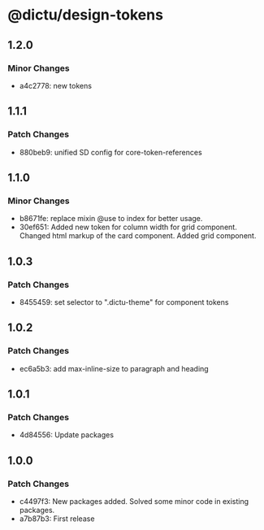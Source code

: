 # @dictu/design-tokens

## 1.2.0

### Minor Changes

- a4c2778: new tokens

## 1.1.1

### Patch Changes

- 880beb9: unified SD config for core-token-references

## 1.1.0

### Minor Changes

- b8671fe: replace mixin @use to index for better usage.
- 30ef651: Added new token for column width for grid component. Changed html
  markup of the card component. Added grid component.

## 1.0.3

### Patch Changes

- 8455459: set selector to ".dictu-theme" for component tokens

## 1.0.2

### Patch Changes

- ec6a5b3: add max-inline-size to paragraph and heading

## 1.0.1

### Patch Changes

- 4d84556: Update packages

## 1.0.0

### Patch Changes

- c4497f3: New packages added. Solved some minor code in existing packages.
- a7b87b3: First release
